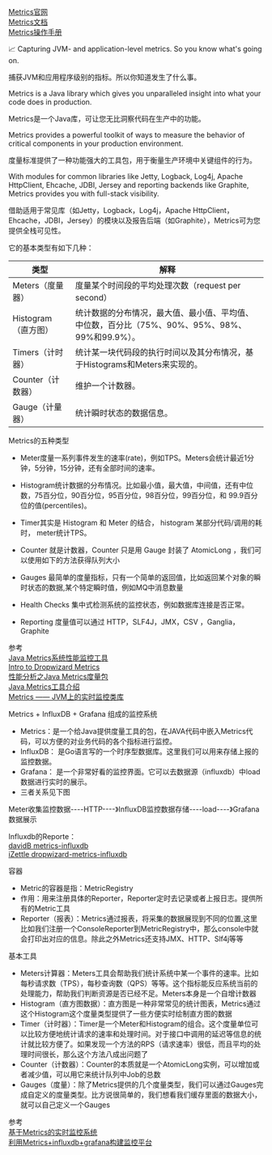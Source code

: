 [Metrics官网](https://metrics.dropwizard.io/)  
[Metrics文档](https://metrics.dropwizard.io/4.1.2/manual/index.html)  
[Metrics操作手册](https://metrics.dropwizard.io/4.1.2/getting-started.html)  

📈 Capturing JVM- and application-level metrics. So you know what's going on.

捕获JVM和应用程序级别的指标。所以你知道发生了什么事。


Metrics is a Java library which gives you unparalleled insight into what your code does in production.

Metrics是一个Java库，可让您无比洞察代码在生产中的功能。


Metrics provides a powerful toolkit of ways to measure the behavior of critical components in your production environment.

度量标准提供了一种功能强大的工具包，用于衡量生产环境中关键组件的行为。

With modules for common libraries like Jetty, Logback, Log4j, Apache HttpClient, Ehcache, JDBI, Jersey and reporting backends like Graphite, Metrics provides you with full-stack visibility.

借助适用于常见库（如Jetty，Logback，Log4j，Apache HttpClient，Ehcache，JDBI，Jersey）的模块以及报告后端（如Graphite），Metrics可为您提供全栈可见性。



它的基本类型有如下几种：


类型      | 解释  
-------- | ---
Meters（度量器） | 度量某个时间段的平均处理次数（request  per second）
Histogram（直方图） | 统计数据的分布情况，最大值、最小值、平均值、中位数，百分比（75%、90%、95%、98%、99%和99.9%）。  
Timers（计时器） | 统计某一块代码段的执行时间以及其分布情况，基于Histograms和Meters来实现的。  
Counter（计数器） | 维护一个计数器。  
Gauge（计量器） | 统计瞬时状态的数据信息。  




Metrics的五种类型

- Meter度量一系列事件发生的速率(rate)，例如TPS。Meters会统计最近1分钟，5分钟，15分钟，还有全部时间的速率。
  
- Histogram统计数据的分布情况。比如最小值，最大值，中间值，还有中位数，75百分位，90百分位，95百分位，98百分位，99百分位，和 99.9百分位的值(percentiles)。
  
- Timer其实是 Histogram 和 Meter 的结合， histogram 某部分代码/调用的耗时， meter统计TPS。
  
- Counter 就是计数器，Counter 只是用 Gauge 封装了 AtomicLong ，我们可以使用如下的方法获得队列大小
  
- Gauges 最简单的度量指标，只有一个简单的返回值，比如返回某个对象的瞬时状态的数据,某个特定瞬时值，例如MQ中消息数量

- Health Checks 集中式检测系统的监控状态，例如数据库连接是否正常。

- Reporting 度量值可以通过 HTTP，SLF4J，JMX，CSV ，Ganglia，Graphite



参考  
[Java Metrics系统性能监控工具](https://www.jianshu.com/p/e5bba03fd64f)  
[Intro to Dropwizard Metrics](https://www.baeldung.com/dropwizard-metrics)  
[性能分析之Java Metrics度量包](https://cloud.tencent.com/developer/article/1465669?from=10680)  
[Java Metrics工具介绍](https://cloud.tencent.com/developer/article/1519497)  
[Metrics —— JVM上的实时监控类库](https://www.jianshu.com/p/e4f70ddbc287)  





Metrics + InfluxDB + Grafana 组成的监控系统


- Metrics：是一个给Java提供度量工具的包，在JAVA代码中嵌入Metrics代码，可以方便的对业务代码的各个指标进行监控。
- InfluxDB： 是Go语言写的一个时序型数据库。这里我们可以用来存储上报的监控数据。
- Grafana： 是一个非常好看的监控界面。它可以去数据源（influxdb）中load数据进行实时的展示。
- 三者关系见下图

Meter收集监控数据----HTTP----》InfluxDB监控数据存储----load----》Grafana数据展示



Influxdb的Reporte：  
[davidB metrics-influxdb](https://github.com/davidB/metrics-influxdb)  
[iZettle dropwizard-metrics-influxdb](https://github.com/iZettle/dropwizard-metrics-influxdb)  




容器
- Metric的容器是指：MetricRegistry
- 作用：用来注册具体的Reporter，Reporter定时去记录或者上报日志。提供所有的Metric工具
- Reporter（报表）：Metrics通过报表，将采集的数据展现到不同的位置,这里比如我们注册一个ConsoleReporter到MetricRegistry中，那么console中就会打印出对应的信息。除此之外Metrics还支持JMX、HTTP、Slf4j等等


基本工具
- Meters计算器：Meters工具会帮助我们统计系统中某一个事件的速率。比如每秒请求数（TPS），每秒查询数（QPS）等等。这个指标能反应系统当前的处理能力，帮助我们判断资源是否已经不足。Meters本身是一个自增计数器
- Histogram（直方图数据）：直方图是一种非常常见的统计图表，Metrics通过这个Histogram这个度量类型提供了一些方便实时绘制直方图的数据
- Timer（计时器）：Timer是一个Meter和Histogram的组合。这个度量单位可以比较方便地统计请求的速率和处理时间。对于接口中调用的延迟等信息的统计就比较方便了。如果发现一个方法的RPS（请求速率）很低，而且平均的处理时间很长，那么这个方法八成出问题了
- Counter（计数器）：Counter的本质就是一个AtomicLong实例，可以增加或者减少值，可以用它来统计队列中Job的总数
- Gauges（度量）：除了Metrics提供的几个度量类型，我们可以通过Gauges完成自定义的度量类型。比方说很简单的，我们想看我们缓存里面的数据大小，就可以自己定义一个Gauges


参考  
[基于Metrics的实时监控系统](https://zhuanlan.zhihu.com/p/163246828)  
[利用Metrics+influxdb+grafana构建监控平台](https://www.jianshu.com/p/fadcf4d92b0e)  











